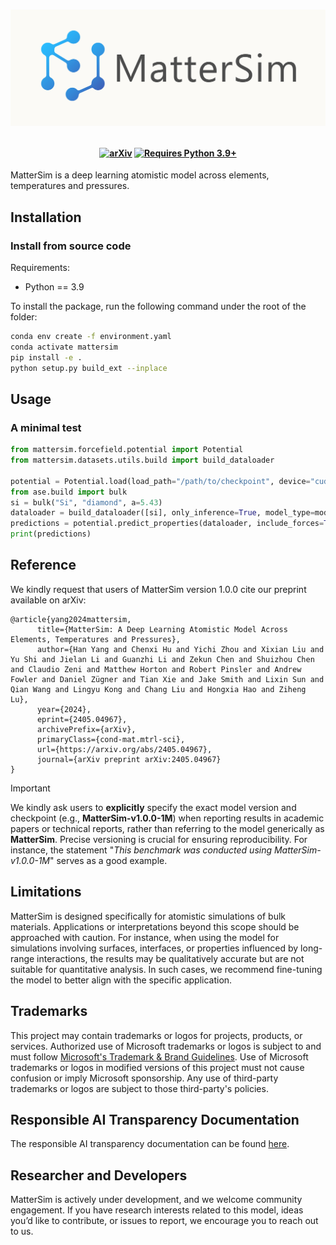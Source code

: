 <h1>
<p align="center">
    <img src="docs/_static/mattersim-banner.jpg" alt="MatterSim logo" width="600"/>
</p>
</h1>

<!-- <h1 align="center">MatterSim</h1> -->

<h4 align="center">

[![arXiv](https://img.shields.io/badge/arXiv-2405.04967-blue?logo=arxiv&logoColor=white.svg)](https://arxiv.org/abs/2405.04967)
[![Requires Python 3.9+](https://img.shields.io/badge/Python-3.9+-blue.svg?logo=python&logoColor=white)](https://python.org/downloads)

</h4>


MatterSim is a deep learning atomistic model across elements, temperatures and pressures.

## Installation
### Install from source code
Requirements:
- Python == 3.9

To install the package, run the following command under the root of the folder:
```bash
conda env create -f environment.yaml
conda activate mattersim
pip install -e .
python setup.py build_ext --inplace
```

## Usage
### A minimal test
```python
from mattersim.forcefield.potential import Potential
from mattersim.datasets.utils.build import build_dataloader

potential = Potential.load(load_path="/path/to/checkpoint", device="cuda:0")
from ase.build import bulk
si = bulk("Si", "diamond", a=5.43)
dataloader = build_dataloader([si], only_inference=True, model_type=model_name)
predictions = potential.predict_properties(dataloader, include_forces=True, include_stresses=True)
print(predictions)
```


## Reference
We kindly request that users of MatterSim version 1.0.0 cite our preprint available on arXiv:
```
@article{yang2024mattersim,
      title={MatterSim: A Deep Learning Atomistic Model Across Elements, Temperatures and Pressures}, 
      author={Han Yang and Chenxi Hu and Yichi Zhou and Xixian Liu and Yu Shi and Jielan Li and Guanzhi Li and Zekun Chen and Shuizhou Chen and Claudio Zeni and Matthew Horton and Robert Pinsler and Andrew Fowler and Daniel Zügner and Tian Xie and Jake Smith and Lixin Sun and Qian Wang and Lingyu Kong and Chang Liu and Hongxia Hao and Ziheng Lu},
      year={2024},
      eprint={2405.04967},
      archivePrefix={arXiv},
      primaryClass={cond-mat.mtrl-sci},
      url={https://arxiv.org/abs/2405.04967},
      journal={arXiv preprint arXiv:2405.04967}
}
```

> [!IMPORTANT]
> We kindly ask users to **explicitly** specify the exact model version and checkpoint (e.g., **MatterSim-v1.0.0-1M**) when reporting results in academic papers or technical reports, rather than referring to the model generically as **MatterSim**. Precise versioning is crucial for ensuring reproducibility. For instance, the statement "_This benchmark was conducted using MatterSim-v1.0.0-1M_" serves as a good example.

## Limitations
MatterSim is designed specifically for atomistic simulations of bulk materials. Applications or interpretations beyond this scope should be approached with caution. For instance, when using the model for simulations involving surfaces, interfaces, or properties influenced by long-range interactions, the results may be qualitatively accurate but are not suitable for quantitative analysis. In such cases, we recommend fine-tuning the model to better align with the specific application.

## Trademarks

This project may contain trademarks or logos for projects, products, or services.
Authorized use of Microsoft trademarks or logos is subject to and must follow [Microsoft's Trademark & Brand Guidelines](https://www.microsoft.com/en-us/legal/intellectualproperty/trademarks/usage/general).
Use of Microsoft trademarks or logos in modified versions of this project must not cause confusion or imply Microsoft sponsorship.
Any use of third-party trademarks or logos are subject to those third-party's policies.

## Responsible AI Transparency Documentation
The responsible AI transparency documentation can be found [here](MODEL_CARD.md).


## Researcher and Developers
MatterSim is actively under development, and we welcome community engagement. If you have research interests related to this model, ideas you’d like to contribute, or issues to report, we encourage you to reach out to us.
